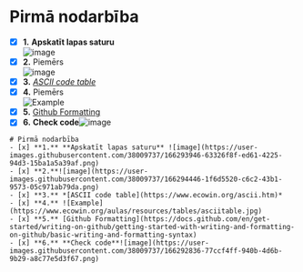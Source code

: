 # Pirmā nodarbība
- [x] **1.** **Apskatīt lapas saturu**  
![image](https://user-images.githubusercontent.com/38009737/166293946-63326f8f-ed61-4225-94d3-15ba1a5a39af.png)
- [x] **2.** Piemērs  
![image](https://user-images.githubusercontent.com/38009737/166294446-1f6d5520-c6c2-43b1-9573-05c971ab79da.png)
- [x] **3.** *[ASCII code table](https://www.ecowin.org/ascii.htm)*  
- [x] **4.** Piemērs  
![Example](https://www.ecowin.org/aulas/resources/tables/asciitable.jpg)  
- [x] **5.** [Github Formatting](https://docs.github.com/en/get-started/writing-on-github/getting-started-with-writing-and-formatting-on-github/basic-writing-and-formatting-syntax)  
- [x] **6.** **Check code**![image](https://user-images.githubusercontent.com/38009737/166292836-77ccf4ff-940b-4d6b-9b29-a8c77e5d3f67.png)
```
# Pirmā nodarbība
- [x] **1.** **Apskatīt lapas saturu** ![image](https://user-images.githubusercontent.com/38009737/166293946-63326f8f-ed61-4225-94d3-15ba1a5a39af.png)
- [x] **2.**![image](https://user-images.githubusercontent.com/38009737/166294446-1f6d5520-c6c2-43b1-9573-05c971ab79da.png)
- [x] **3.** *[ASCII code table](https://www.ecowin.org/ascii.htm)*  
- [x] **4.** ![Example](https://www.ecowin.org/aulas/resources/tables/asciitable.jpg)  
- [x] **5.** [Github Formatting](https://docs.github.com/en/get-started/writing-on-github/getting-started-with-writing-and-formatting-on-github/basic-writing-and-formatting-syntax)  
- [x] **6.** **Check code**![image](https://user-images.githubusercontent.com/38009737/166292836-77ccf4ff-940b-4d6b-9b29-a8c77e5d3f67.png)
```
